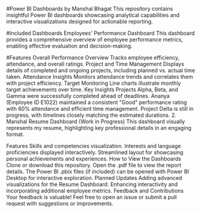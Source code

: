 #Power BI Dashboards by Manshal Bhagat
This repository contains insightful Power BI dashboards showcasing analytical capabilities and interactive visualizations designed for actionable reporting.

#Included Dashboards
 Employees' Performance Dashboard
This dashboard provides a comprehensive overview of employee performance metrics, enabling effective evaluation and decision-making.

#Features
Overall Performance Overview
Tracks employee efficiency, attendance, and overall ratings.
Project and Time Management
Displays details of completed and ongoing projects, including planned vs. actual time taken.
Attendance Insights
Monitors attendance trends and correlates them with project efficiency.
Target Monitoring
Line charts illustrate monthly target achievements over time.
Key Insights
Projects Alpha, Beta, and Gamma were successfully completed ahead of deadlines.
Ananya (Employee ID E1022) maintained a consistent "Good" performance rating with 60% attendance and efficient time management.
Project Delta is still in progress, with timelines closely matching the estimated durations.
2. Manshal Resume Dashboard (Work in Progress)
This dashboard visually represents my resume, highlighting key professional details in an engaging format.

Features
Skills and competencies visualization.
Interests and language proficiencies displayed interactively.
Streamlined layout for showcasing personal achievements and experiences.
How to View the Dashboards
Clone or download this repository.
Open the .pdf file to view the report details.
The Power BI .pbix files (if included) can be opened with Power BI Desktop for interactive exploration.
Planned Updates
Adding advanced visualizations for the Resume Dashboard.
Enhancing interactivity and incorporating additional employee metrics.
Feedback and Contributions
Your feedback is valuable! Feel free to open an issue or submit a pull request with suggestions or improvements.


